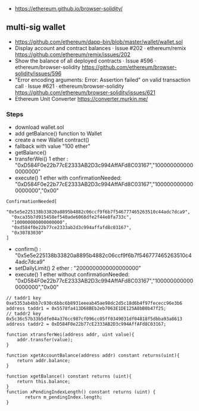 * https://ethereum.github.io/browser-solidity/

## multi-sig wallet

* https://github.com/ethereum/dapp-bin/blob/master/wallet/wallet.sol
* Display account and contract balances · Issue #202 · ethereum/remix https://github.com/ethereum/remix/issues/202
* Show the balance of all deployed contracts · Issue #596 · ethereum/browser-solidity https://github.com/ethereum/browser-solidity/issues/596
* "Error encoding arguments: Error: Assertion failed" on valid transaction call · Issue #621 · ethereum/browser-solidity https://github.com/ethereum/browser-solidity/issues/621
* Ethereum Unit Converter https://converter.murkin.me/

### Steps

* download wallet.sol
* add getBalance() function to Wallet
* create a new Wallet contract()
* fallback with value "100 ether"
* getBalance()
* transferWei() 1 ether : "0xD584F0e22b77cE2333AB2D3c994AffAFd8C03167","1000000000000000000"
* execute() 1 ether with confirmationNeeded: "0xD584F0e22b77cE2333AB2D3c994AffAFd8C03167","1000000000000000000","0x00"

```
ConfirmationNeeded[
  "0x5e5e225138b33820a8895b4882c06ccf9f6b7f546777465263510c44adc7dca9",
  "0xca35b7d915458ef540ade6068dfe2f44e8fa733c",
  "100000000000000000",
  "0xd584f0e22b77ce2333ab2d3c994affafd8c03167",
  "0x30783030"
]
```

* confirm() : "0x5e5e225138b33820a8895b4882c06ccf9f6b7f546777465263510c44adc7dca9"
* setDailyLimit() 2 ether : "2000000000000000000"
* execute() 1 ether without confirmationNeeded: "0xD584F0e22b77cE2333AB2D3c994AffAFd8C03167","1000000000000000000","0x00"

```
// taddr1 key 0xe5353ab4bb7c930c6bbc6b8931eeeab45ae98dc2d5c18d6b4f97fececc96e3b6
address taddr1 = 0x5578fa413D68BEb2eb7063E1DE125A8bB0b47f25;
// taddr2 key 0x5c36c57b33b5dfe04a376cc987cf096cc05ff0349031df04818f5dbba93a8613
address taddr2 = 0xD584F0e22b77cE2333AB2D3c994AffAFd8C03167;
    
function xtransferWei(address addr, uint value){
    addr.transfer(value);
}
    
function xgetAccountBalance(address addr) constant returns(uint){
    return addr.balance;
}
    
function xgetBalance() constant returns (uint){
    return this.balance;
}
function xPendingIndexLength() constant returns (uint) {
       return m_pendingIndex.length;
}
```




